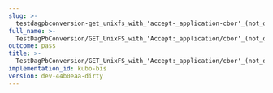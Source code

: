 ```yaml
---
slug: >-
  testdagpbconversion-get_unixfs_with_'accept-_application-cbor'_(not_dag-cbor)_is_no-op_(no_conversion)
full_name: >-
  TestDagPbConversion/GET_UnixFS_with_'Accept:_application/cbor'_(not_dag-cbor)_is_no-op_(no_conversion)
outcome: pass
title: >-
  TestDagPbConversion/GET_UnixFS_with_'Accept:_application/cbor'_(not_dag-cbor)_is_no-op_(no_conversion)
implementation_id: kubo-bis
version: dev-44b0eaa-dirty
---
```


